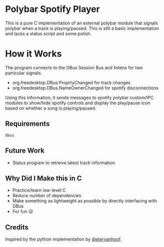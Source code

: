 # Polybar Spotify Player

This is a pure C implementation of an external polybar module that signals
polybar when a track is playing/paused. This is still a basic implementation
and lacks a status script and some polish.


# How it Works
The program connects to the DBus Session Bus and listens for two particular
signals:

- org.freedesktop.DBus.ProprtyChanged for track changes
- org.freedesktop.DBus.NameOwnerChanged for spotify disconnections

Using this information, it sends messages to spotify polybar custom/IPC modules
to show/hide spotify controls and display the play/pause icon based on whether
a song is playing/paused.


## Requirements
`dbus`


## Future Work
- Status program to retreive latest track information


## Why Did I Make this in C
- Practice/learn low-level C
- Reduce number of dependencies
- Make something as lightweight as possible by directly interfacing with DBus
- For fun 😜


## Credits
Inspired by the python implementation by
[dietervanhoof](https://github.com/dietervanhoof).

